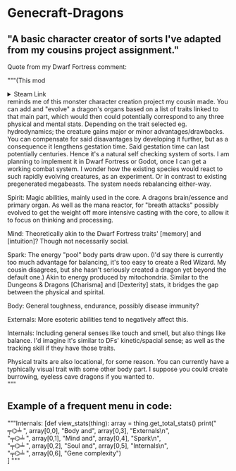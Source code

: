# Genecraft-Dragons
<h2>"A basic character creator of sorts I've adapted from my cousins project assignment."</h2>
Quote from my Dwarf Fortress comment:

"""(This mod <details><summary>Steam Link</summary>https://steamcommunity.com/sharedfiles/filedetails/?id=3424029801)</details> reminds me of this monster character creation project my cousin made. You can add and "evolve" a dragon's organs based on a list of traits linked to that main part, which would then could potentially correspond to any three physical and mental stats. Depending on the trait selected eg. hydrodynamics; the creature gains major or minor advantages/drawbacks. You can compensate for said disavantages by developing it further, but as a consequence it lengthens gestation time. Said gestation time can last potentially centuries. Hence it's a natural self checking system of sorts.
I am planning to implement it in Dwarf Fortress or Godot, once I can get a working combat system. I wonder how the existing species would react to such rapidly evolving creatures, as an experiment. Or in contrast to existing pregenerated megabeasts. The system needs rebalancing either-way.

Spirit: Magic abilities, mainly used in the core. A dragons brain/essence and primary organ. As well as the mana reactor, for "breath attacks" possibly evolved to get the weight off more intensive casting with the core, to allow it to focus on thinking and processing.

Mind: Theoretically akin to the Dwarf Fortress traits' [memory] and [intuition]? Though not necessarily social.

Spark: The energy "pool" body parts draw upon. (I'd say there is currently too much advantage for balancing, it's too easy to create a Red Wizard. My cousin disagrees, but she hasn't seriously created a dragon yet beyond the default one.) Akin to energy produced by mitochondria. Similar to the Dungeons & Dragons [Charisma] and [Dexterity] stats, it bridges the gap between the physical and spirital.

Body: General toughness, endurance, possibly disease immunity?

Externals: More esoteric abilities tend to negatively affect this.

Internals: Including general senses like touch and smell, but also things like balance. I'd imagine it's similar to DFs' kinetic/spacial sense; as well as the tracking skill if they have those traits.

Physical traits are also locational, for some reason. You can currently have a typhically visual trait with some other body part. I suppose you could create burrowing, eyeless cave dragons if you wanted to.  
"""
<h2>Example of a frequent menu in code:</h2>

"""Internals: 
[def view_stats(thing):
    array = thing.get_total_stats()
    print(" ╤⌬╧ ", array[0,0], "Body and", array[0,3], "Externals\n",<br>
          "╤⌬╧ ", array[0,1], "Mind and", array[0,4], "Spark\n",<br>
          "╤⌬╧ ", array[0,2], "Soul and", array[0,5], "Internals\n",<br>
          "╤⌬╧ ", array[0,6], "Gene complexity")<br>
]
"""
